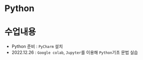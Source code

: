 # Python

# 수업내용
- Python 준비 : ```PyCharm``` 설치
- 2022.12.26 : ```Google colab```, ```Jupyter```를 이용해 ```Python```기초 문법 실습